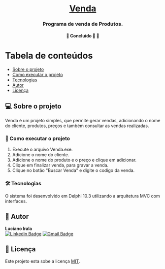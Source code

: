 <h1 align="center">
     <a href="#"> Venda </a>
</h1>
<h3 align="center">
    Programa de venda de Produtos.
</h3>

<h4 align="center">
	🚧   Concluído 🚀 🚧
</h4>

Tabela de conteúdos
=================
<!--ts-->
   * [Sobre o projeto](#-sobre-o-projeto)
   * [Como executar o projeto](#-como-executar-o-projeto)
   * [Tecnologias](#-tecnologias)
   * [Autor](#-autor)
   * [Licença](#-licença)
<!--te-->

## 💻 Sobre o projeto

Venda é um projeto simples, que permite gerar vendas, adicionando o nome do cliente, produtos, preços e também consultar as vendas realizadas.

### 🎲 Como executar o projeto
 1. Execute o arquivo Venda.exe.
 2. Adicione o nome do cliente.
 3. Adicione o nome do produto e o preço e clique em adicionar.
 4. Clique em finalizar venda, para gravar a venda.
 5. Clique no botão "Buscar Venda" e digite o codigo da venda.

### 🛠 Tecnologias
O sistema foi desenvolvido em Delphi 10.3 utilizando a arquitetura MVC com interfaces.

## 🦸 Autor

<b>Luciano Irala</b>
 <br />
[![Linkedin Badge](https://img.shields.io/badge/-Luciano-blue?style=flat-square&logo=Linkedin&logoColor=white&link=https://www.linkedin.com/in/luciano-costa-irala-a410191a0/)](https://www.linkedin.com/in/luciano-costa-irala-a410191a0/) 
[![Gmail Badge](https://img.shields.io/badge/-lucianoirala@gmail.com-c14438?style=flat-square&logo=Gmail&logoColor=white&link=mailto:lucianoirala@gmail.com)](mailto:lucianoirala@gmail.com)

## 📝 Licença

Este projeto esta sobe a licença [MIT](./LICENSE).

